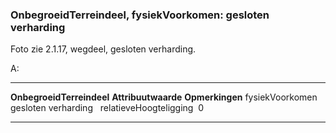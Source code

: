 <div>

### OnbegroeidTerreindeel, fysiekVoorkomen: gesloten verharding

Foto zie 2.1.17, wegdeel, gesloten verharding.

A:

  --------------------------- --------------------- -----------------
  **OnbegroeidTerreindeel**   **Attribuutwaarde**   **Opmerkingen**
  fysiekVoorkomen             gesloten verharding    
  relatieveHoogteligging       0                     
  --------------------------- --------------------- -----------------

</div>
